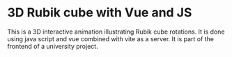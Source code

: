 # 3D Rubik cube with Vue and JS
This is a 3D interactive animation illustrating Rubik cube rotations. It is done using java script and vue combined with vite as a server. It is part of the frontend of a university project.
